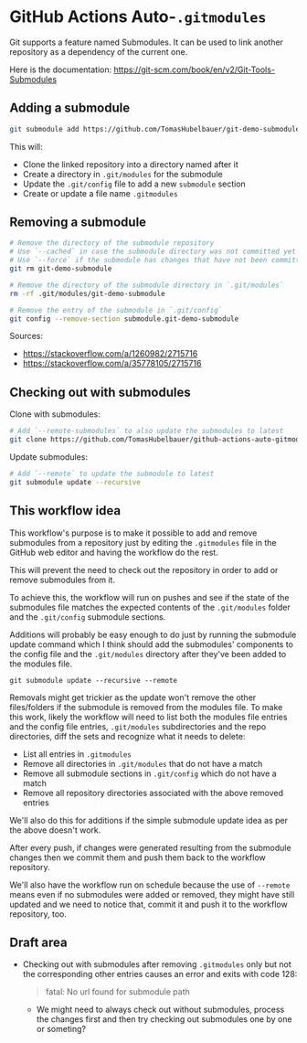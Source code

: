 # GitHub Actions Auto-`.gitmodules`

Git supports a feature named Submodules.
It can be used to link another repository as a dependency of the current one.

Here is the documentation: https://git-scm.com/book/en/v2/Git-Tools-Submodules

## Adding a submodule

```sh
git submodule add https://github.com/TomasHubelbauer/git-demo-submodule
```

This will:

- Clone the linked repository into a directory named after it
- Create a directory in `.git/modules` for the submodule
- Update the `.git/config` file to add a new `submodule` section
- Create or update a file name `.gitmodules`

## Removing a submodule

```sh
# Remove the directory of the submodule repository
# Use `--cached` in case the submodule directory was not committed yet
# Use `--force` if the submodule has changes that have not been committed yet
git rm git-demo-submodule

# Remove the directory of the submodule directory in `.git/modules`
rm -rf .git/modules/git-demo-submodule

# Remove the entry of the submodule in `.git/config`
git config --remove-section submodule.git-demo-submodule
```

Sources:

- https://stackoverflow.com/a/1260982/2715716
- https://stackoverflow.com/a/35778105/2715716

## Checking out with submodules

Clone with submodules:

```sh
# Add `--remote-submodules` to also update the submodules to latest
git clone https://github.com/TomasHubelbauer/github-actions-auto-gitmodules --recurse-submodules
```

Update submodules:

```sh
# Add `--remote` to update the submodule to latest
git submodule update --recursive
```

## This workflow idea

This workflow's purpose is to make it possible to add and remove submodules from
a repository just by editing the `.gitmodules` file in the GitHub web editor and
having the workflow do the rest.

This will prevent the need to check out the repository in order to add or remove
submodules from it.

To achieve this, the workflow will run on pushes and see if the state of the
submodules file matches the expected contents of the `.git/modules` folder and
the `.git/config` submodule sections.

Additions will probably be easy enough to do just by running the submodule
update command which I think should add the submodules' components to the config
file and the `.git/modules` directory after they've been added to the modules
file.

`git submodule update --recursive --remote`

Removals might get trickier as the update won't remove the other files/folders
if the submodule is removed from the modules file.
To make this work, likely the workflow will need to list both the modules file
entries and the config file entries, `.git/modules` subdirectories and the repo
directories, diff the sets and recognize what it needs to delete:

- List all entries in `.gitmodules`
- Remove all directories in `.git/modules` that do not have a match
- Remove all submodule sections in `.git/config` which do not have a match
- Remove all repository directories associated with the above removed entries

We'll also do this for additions if the simple submodule update idea as per the
above doesn't work.

After every push, if changes were generated resulting from the submodule changes
then we commit them and push them back to the workflow repository.

We'll also have the workflow run on schedule because the use of `--remote` means
even if no submodules were added or removed, they might have still updated and
we need to notice that, commit it and push it to the workflow repository, too.

## Draft area

- Checking out with submodules after removing `.gitmodules` only but not the
  corresponding other entries causes an error and exits with code 128:
  > fatal: No url found for submodule path
  - We might need to always check out without submodules, process the changes
    first and then try checking out submodules one by one or someting?
